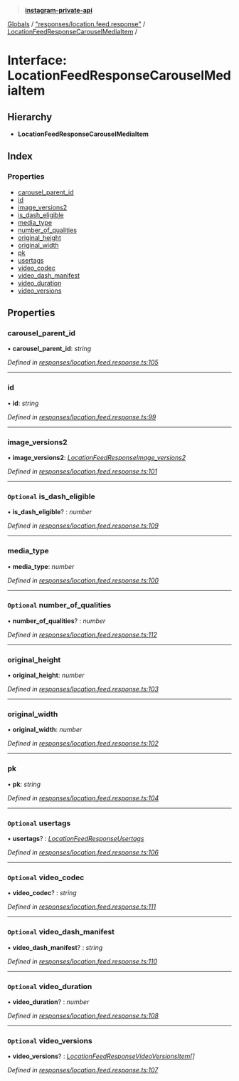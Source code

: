 > **[instagram-private-api](../README.md)**

[Globals](../README.md) / ["responses/location.feed.response"](../modules/_responses_location_feed_response_.md) / [LocationFeedResponseCarouselMediaItem](_responses_location_feed_response_.locationfeedresponsecarouselmediaitem.md) /

# Interface: LocationFeedResponseCarouselMediaItem

## Hierarchy

* **LocationFeedResponseCarouselMediaItem**

## Index

### Properties

* [carousel_parent_id](_responses_location_feed_response_.locationfeedresponsecarouselmediaitem.md#carousel_parent_id)
* [id](_responses_location_feed_response_.locationfeedresponsecarouselmediaitem.md#id)
* [image_versions2](_responses_location_feed_response_.locationfeedresponsecarouselmediaitem.md#image_versions2)
* [is_dash_eligible](_responses_location_feed_response_.locationfeedresponsecarouselmediaitem.md#optional-is_dash_eligible)
* [media_type](_responses_location_feed_response_.locationfeedresponsecarouselmediaitem.md#media_type)
* [number_of_qualities](_responses_location_feed_response_.locationfeedresponsecarouselmediaitem.md#optional-number_of_qualities)
* [original_height](_responses_location_feed_response_.locationfeedresponsecarouselmediaitem.md#original_height)
* [original_width](_responses_location_feed_response_.locationfeedresponsecarouselmediaitem.md#original_width)
* [pk](_responses_location_feed_response_.locationfeedresponsecarouselmediaitem.md#pk)
* [usertags](_responses_location_feed_response_.locationfeedresponsecarouselmediaitem.md#optional-usertags)
* [video_codec](_responses_location_feed_response_.locationfeedresponsecarouselmediaitem.md#optional-video_codec)
* [video_dash_manifest](_responses_location_feed_response_.locationfeedresponsecarouselmediaitem.md#optional-video_dash_manifest)
* [video_duration](_responses_location_feed_response_.locationfeedresponsecarouselmediaitem.md#optional-video_duration)
* [video_versions](_responses_location_feed_response_.locationfeedresponsecarouselmediaitem.md#optional-video_versions)

## Properties

###  carousel_parent_id

• **carousel_parent_id**: *string*

*Defined in [responses/location.feed.response.ts:105](https://github.com/dilame/instagram-private-api/blob/e9c516c/src/responses/location.feed.response.ts#L105)*

___

###  id

• **id**: *string*

*Defined in [responses/location.feed.response.ts:99](https://github.com/dilame/instagram-private-api/blob/e9c516c/src/responses/location.feed.response.ts#L99)*

___

###  image_versions2

• **image_versions2**: *[LocationFeedResponseImage_versions2](_responses_location_feed_response_.locationfeedresponseimage_versions2.md)*

*Defined in [responses/location.feed.response.ts:101](https://github.com/dilame/instagram-private-api/blob/e9c516c/src/responses/location.feed.response.ts#L101)*

___

### `Optional` is_dash_eligible

• **is_dash_eligible**? : *number*

*Defined in [responses/location.feed.response.ts:109](https://github.com/dilame/instagram-private-api/blob/e9c516c/src/responses/location.feed.response.ts#L109)*

___

###  media_type

• **media_type**: *number*

*Defined in [responses/location.feed.response.ts:100](https://github.com/dilame/instagram-private-api/blob/e9c516c/src/responses/location.feed.response.ts#L100)*

___

### `Optional` number_of_qualities

• **number_of_qualities**? : *number*

*Defined in [responses/location.feed.response.ts:112](https://github.com/dilame/instagram-private-api/blob/e9c516c/src/responses/location.feed.response.ts#L112)*

___

###  original_height

• **original_height**: *number*

*Defined in [responses/location.feed.response.ts:103](https://github.com/dilame/instagram-private-api/blob/e9c516c/src/responses/location.feed.response.ts#L103)*

___

###  original_width

• **original_width**: *number*

*Defined in [responses/location.feed.response.ts:102](https://github.com/dilame/instagram-private-api/blob/e9c516c/src/responses/location.feed.response.ts#L102)*

___

###  pk

• **pk**: *string*

*Defined in [responses/location.feed.response.ts:104](https://github.com/dilame/instagram-private-api/blob/e9c516c/src/responses/location.feed.response.ts#L104)*

___

### `Optional` usertags

• **usertags**? : *[LocationFeedResponseUsertags](_responses_location_feed_response_.locationfeedresponseusertags.md)*

*Defined in [responses/location.feed.response.ts:106](https://github.com/dilame/instagram-private-api/blob/e9c516c/src/responses/location.feed.response.ts#L106)*

___

### `Optional` video_codec

• **video_codec**? : *string*

*Defined in [responses/location.feed.response.ts:111](https://github.com/dilame/instagram-private-api/blob/e9c516c/src/responses/location.feed.response.ts#L111)*

___

### `Optional` video_dash_manifest

• **video_dash_manifest**? : *string*

*Defined in [responses/location.feed.response.ts:110](https://github.com/dilame/instagram-private-api/blob/e9c516c/src/responses/location.feed.response.ts#L110)*

___

### `Optional` video_duration

• **video_duration**? : *number*

*Defined in [responses/location.feed.response.ts:108](https://github.com/dilame/instagram-private-api/blob/e9c516c/src/responses/location.feed.response.ts#L108)*

___

### `Optional` video_versions

• **video_versions**? : *[LocationFeedResponseVideoVersionsItem](_responses_location_feed_response_.locationfeedresponsevideoversionsitem.md)[]*

*Defined in [responses/location.feed.response.ts:107](https://github.com/dilame/instagram-private-api/blob/e9c516c/src/responses/location.feed.response.ts#L107)*
